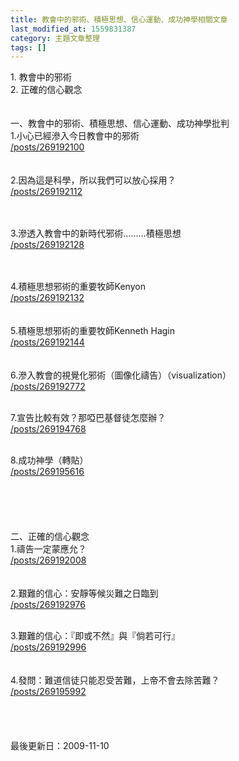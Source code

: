 ```yaml
---
title: 教會中的邪術、積極思想、信心運動、成功神學相關文章
last_modified_at: 1559831387
category: 主題文章整理
tags: []
---
```


<p>1. 教會中的邪術<br>
2. 正確的信心觀念<br>
<!--more--><br>
<br>
一、教會中的邪術、積極思想、信心運動、成功神學批判<br>
1.小心已經滲入今日教會中的邪術<br>
<a href="/posts/269192100">/posts/269192100</a><br>
<br>
<br>
2.因為這是科學，所以我們可以放心採用？<br>
<a href="/posts/269192112">/posts/269192112</a></p>

<p><br>
<br>
3.滲透入教會中的新時代邪術………積極思想<br>
<a href="/posts/269192128">/posts/269192128</a></p>

<p><br>
<br>
4.積極思想邪術的重要牧師Kenyon<br>
<a href="/posts/269192132">/posts/269192132</a><br>
<br>
<br>
5.積極思想邪術的重要牧師Kenneth Hagin<br>
<a href="/posts/269192144">/posts/269192144</a><br>
<br>
<br>
6.滲入教會的視覺化邪術（圖像化禱告）（visualization）<br>
<a href="/posts/269192772">/posts/269192772</a></p>

<p><br>
7.宣告比較有效？那啞巴基督徒怎麼辦？<br>
<a href="/posts/269194768">/posts/269194768</a></p>

<p><br>
8.成功神學（轉貼）<br>
<a href="/posts/269195616">/posts/269195616</a><br>
<br>
<br>
<br>
<br>
<br>
二、正確的信心觀念<br>
1.禱告一定蒙應允？<br>
<a href="/posts/269192008">/posts/269192008</a><br>
<br>
<br>
2.艱難的信心：安靜等候災難之日臨到<br>
<a href="/posts/269192976">/posts/269192976</a></p>

<p><br>
3.艱難的信心：『即或不然』與『倘若可行』<br>
<a href="/posts/269192996">/posts/269192996</a><br>
<br>
<br>
4.發問：難道信徒只能忍受苦難，上帝不會去除苦難？<br>
<a href="/posts/269195992">/posts/269195992</a><br>
<br>
<br>
<br>
<br>
最後更新日：2009-11-10</p>

